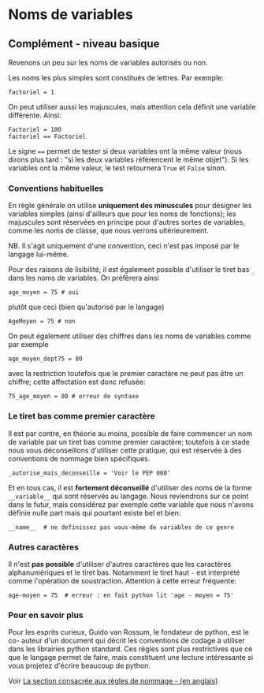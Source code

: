 
# Noms de variables

## Complément - niveau basique

Revenons un peu sur les noms de variables autorisés ou non.

Les noms les plus simples sont constitués de lettres. Par exemple:


    factoriel = 1

On peut utiliser aussi les majuscules, mais attention cela définit une variable
différente. Ainsi:


    Factoriel = 100
    factoriel == Factoriel

Le signe `==` permet de tester si deux variables ont la même valeur (nous dirons
plus tard : "si les deux variables référencent le même objet"). Si les variables
ont la même valeur, le test retournera `True` et `False` sinon.

### Conventions habituelles

En règle générale on utilise **uniquement des minuscules** pour désigner les
variables simples (ainsi d'ailleurs que pour les noms de fonctions); les
majuscules sont réservées en principe pour d'autres sortes de variables, comme
les noms de classe, que nous verrons ultérieurement.

NB. Il s'agit uniquement d'une convention, ceci n'est pas imposé par le langage
lui-même.

Pour des raisons de lisibilité, il est également possible d'utiliser le tiret
bas `_` dans les noms de variables. On préfèrera ainsi


    age_moyen = 75 # oui

plutôt que ceci (bien qu'autorisé par le langage)


    AgeMoyen = 75 # non

On peut également utiliser des chiffres dans les noms de variables comme par
exemple


    age_moyen_dept75 = 80

avec la restriction toutefois que le premier caractère ne peut pas être un
chiffre; cette affectation est donc refusée:


    75_age_moyen = 80 # erreur de syntaxe

### Le tiret bas comme premier caractère

Il est par contre, en théorie au moins, possible de faire commencer un nom de
variable par un tiret bas comme premier caractère; toutefois à ce stade nous
vous déconseillons d'utiliser cette pratique, qui est réservée à des conventions
de nommage bien spécifiques.


    _autorise_mais_deconseille = 'Voir le PEP 008'

Et en tous cas, il est **fortement déconseillé** d'utiliser des noms de la forme
`__variable__` qui sont réservés au langage. Nous reviendrons sur ce point dans
le futur, mais considérez par exemple cette variable que nous n'avons définie
nulle part mais qui pourtant existe bel et bien:


    __name__  # ne definissez pas vous-même de variables de ce genre

### Autres caractères

Il n'est **pas possible** d'utiliser d'autres caractères que les caractères
alphanumériques et le tiret bas. Notamment le tiret haut `-` est interprété
comme l'opération de soustraction. Attention à cette erreur fréquente:


    age-moyen = 75  # erreur : en fait python lit 'age - moyen = 75'

### Pour en savoir plus

Pour les esprits curieux, Guido van Rossum, le fondateur de python, est le co-
auteur d'un document qui décrit les conventions de codage à utiliser dans les
librairies python standard. Ces règles sont plus restrictives que ce que le
langage permet de faire, mais constituent une lecture intéressante si vous
projetez d'écrire beaucoup de python.

Voir [La section consacrée aux règles de nommage - (en
anglais)](http://legacy.python.org/dev/peps/pep-0008/#descriptive-naming-styles)
